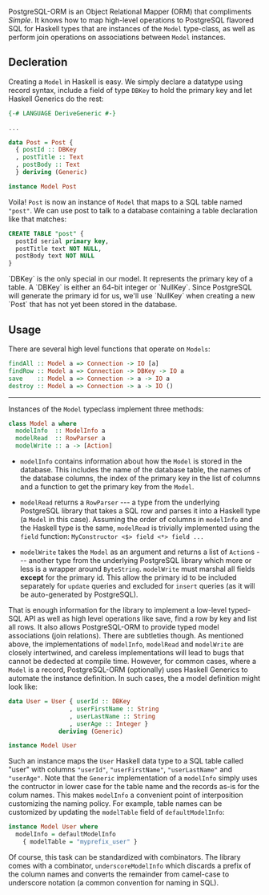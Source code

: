 PostgreSQL-ORM is an Object Relational Mapper (ORM) that compliments _Simple_.
It knows how to map high-level
operations to PostgreSQL flavored SQL for
Haskell types that are instances of the `Model` type-class, as well as perform
join operations on associations between `Model` instances.

## Decleration

Creating a `Model` in Haskell is easy. We simply declare a datatype using record
syntax, include a field of type `DBKey` to hold the primary key and let Haskell
Generics do the rest:

```haskell
{-# LANGUAGE DeriveGeneric #-}

...

data Post = Post {
  { postId :: DBKey
  , postTitle :: Text
  , postBody :: Text
  } deriving (Generic)

instance Model Post
```

Voila! `Post` is now an instance of `Model` that maps to a SQL table named
`"post"`. We can use post to talk to a database containing a table declaration
like that matches:

```sql
CREATE TABLE "post" {
  postId serial primary key,
  postTitle text NOT NULL,
  postBody text NOT NULL
}
```

<aside>
`DBKey` is the only special in our model. It represents the primary
key of a table. A `DBKey` is either an 64-bit integer or `NullKey`. Since
PostgreSQL will generate the primary id for us, we'll use `NullKey` when
creating a new `Post` that has not yet been stored in the database. 
</aside>

## Usage

There are several high level functions that operate on `Models`:

```haskell
findAll :: Model a => Connection -> IO [a]
findRow :: Model a => Connection -> DBKey -> IO a
save    :: Model a => Connection -> a -> IO a
destroy :: Model a => Connection -> a -> IO ()
```



------------------------------------------

Instances of the `Model` typeclass implement three methods:

```haskell
class Model a where
  modelInfo  :: ModelInfo a
  modelRead  :: RowParser a
  modelWrite :: a -> [Action]
```

  * `modelInfo` contains information about how the
   `Model` is stored in the database. This includes the name of the database
   table, the names of the database columns, the index of the primary key in
   the list of columns and a function to get the primary key from the `Model`.

  * `modelRead` returns a `RowParser` --- a type from the underlying PostgreSQL
  library that takes a SQL row and parses it into a Haskell type (a `Model` in
  this case). Assuming the order of columns in `modelInfo` and the Haskell
  type is the same, `modelRead` is trivially implemented using the `field`
  function: `MyConstructor <$> field <*> field ...`

  * `modelWrite` takes the `Model` as an argument and returns a list of
  `Action`s --- another type from the underlying PostgreSQL library which
  more or less is a wrapper around `ByteString`. `modelWrite` must marshal
  all fields **except** for the primary id. This allow the primary id to be
  included separately for `update` queries and excluded for `insert` queries
  (as it will be auto-generated by PostgreSQL).

That is enough information for the library to implement a low-level typed-SQL
API as well as high level operations like save, find a row by
key and list all rows. It also allows PostgreSQL-ORM to provide typed model
associations (join relations). There are
subtleties though. As mentioned above, the implementations of `modelInfo`,
`modelRead` and `modelWrite` are closely intertwined, and careless
implementations will lead to bugs that cannot be dedected at compile time.
However, for common cases, where a `Model` is a record, PostgreSQL-ORM
(optionally) uses Haskell Generics to automate the instance definition. In such
cases, the a model definition might look like:

```haskell
data User = User { userId :: DBKey
                 , userFirstName :: String
                 , userLastName :: String
                 , userAge :: Integer }
              deriving (Generic)

instance Model User
```

Such an instance maps the `User` Haskell data type to a SQL table called "user"
with columns `"userId"`, `"userFirstName"`, `"userLastName"` and `"userAge"`.
Note that the `Generic` implementation of a `modelInfo` simply uses the contructor
in lower case for the table name and the records as-is for the colum names.
This makes `modelInfo` a convenient point of interposition customizing the
naming policy. For example, table names can be customized by updating the
`modelTable` field of `defaultModelInfo`:

```haskell
instance Model User where
  modelInfo = defaultModelInfo
    { modelTable = "myprefix_user" }
```

Of course, this task can be standardized with combinators. The library comes
with a combinator, `underscoreModelInfo` which discards a prefix of the column
names and converts the remainder from camel-case to underscore notation (a
common convention for naming in SQL).

